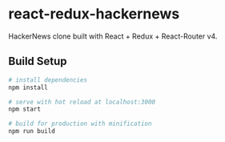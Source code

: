 # react-redux-hackernews

HackerNews clone built with React + Redux + React-Router v4. 

## Build Setup

``` bash
# install dependencies
npm install

# serve with hot reload at localhost:3000
npm start

# build for production with minification
npm run build
```